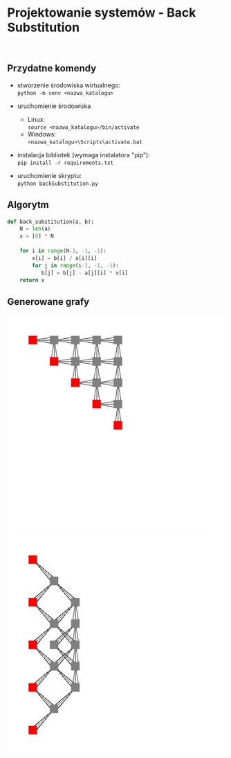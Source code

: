 # Projektowanie systemów - Back Substitution

<br>

## Przydatne komendy

 - stworzenie środowiska wirtualnego: <br>
    ```python -m venv <nazwa_katalogu>```

 - uruchomienie środowiska <br>
     - Linux: <br>
        ```source <nazwa_katalogu>/bin/activate```<br> 
     - Windows: <br>
        ```<nazwa_katalogu>\Scripts\activate.bat```

 - instalacja bibliotek (wymaga instalatora "pip"): <br>
    ```pip install -r requirements.txt```

 - uruchomienie skryptu: <br>
    ```python backSubstitution.py```

## Algorytm 
```python
def back_substitution(a, b):
    N = len(a)
    x = [0] * N 

    for i in range(N-1, -1, -1):
        x[i] = b[i] / a[i][i]
        for j in range(i-1, -1, -1):
           b[j] = b[j] - a[j][i] * x[i]
    return x
```

## Generowane grafy
![img1](./img/1.png)
![img2](./img/2.png)